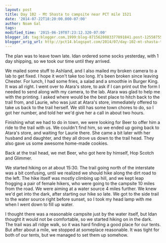 ```yaml
---
layout: post
title: Day 102 - Mt Shasta to campsite near PCT mile 1521
date: '2014-07-22T18:20:00.000-07:00'
author: Noam Gal
tags:
modified_time: '2015-06-19T07:23:12.320-07:00'
blogger_id: tag:blogger.com,1999:blog-8715620883377891841.post-125587557702519104
blogger_orig_url: http://pct14.blogspot.com/2014/07/day-102-mt-shasta-to-campsite-near-pct.html
---
```

The plan was to leave town late. Idan ordered some socks yesterday, with 1 day shipping, so we took our time until they arrived.

We mailed some stuff to Ashland, and I also mailed my broken camera to a lab to get fixed. I hope it won't take too long. It's been broken since leaving Chester. For lunch, I had some fries, a salad and a smoothie in Burger King. It was all right. I went over to Atara's store, to ask if I can print out the form I needed to send along with my camera, to the lab. Atara was glad to help me with the printing. I asked where would be the best place to hitch back to the trail from, and Laurie, who was just at Atara's store, immediately offered to take us back to the trail herself. We still has some town chores to do, so I got her number, and told her we'd give her a call in about two hours.

Finishing what we had to do in town, we were looking for Beer to offer him a ride to the trail with us. We couldn't find him, so we ended up going back to Atara's store, and waiting for Laurie there. She came a bit later with her husband and daughter, and they all drove us down to the trail head. They also gave us some awesome home-made cookies.

Back at the trail head, we met Beer, who got here by himself, Hop Scotch and Glimmer.

We started hiking on at about 15:30. The trail going north of the interstate was a bit confusing, until we realized we should hike along the dirt road to the left. The hike itself was mostly climbing up hill, and we kept leap frogging a pair of female hikers, who were going to the campsite 10 miles from the road. We were aiming at a water source 4 miles further. We knew we'd get into the dark, after starting our hike so late. We got to the side trail to the water source right before sunset, so I took my head lamp with me when I went down to fill up water.

I thought there was a reasonable campsite just by the water itself, but Idan thought it would not be comfortable, so we started hiking on in the dark. The trail was all ridge walk, so it was hard finding a good place for our tents. But after about a mile, we stopped at someplace reasonable. It was tight for both of our tents, but we managed to set them up somehow.
